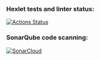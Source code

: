 ### Hexlet tests and linter status:
[![Actions Status](https://github.com/lawyer-arch/python-project-50/actions/workflows/hexlet-check.yml/badge.svg)](https://github.com/lawyer-arch/python-project-50/actions)


### SonarQube code scanning:
[![SonarCloud](https://sonarcloud.io/api/project_badges/measure?project=lawyer-arch_python-project-50&metric=alert_status)](https://sonarcloud.io/summary/new_code?id=lawyer-arch_python-project-50)
